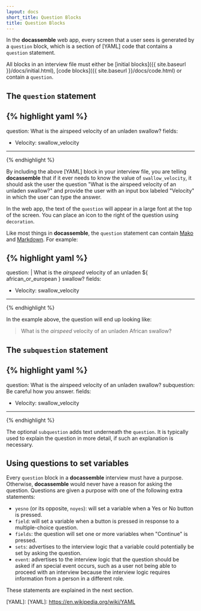 ```yaml
---
layout: docs
short_title: Question Blocks
title: Question Blocks
---
```


In the **docassemble** web app, every screen that a user sees is
generated by a `question` block, which is a section of [YAML] code
that contains a `question` statement.

All blocks in an interview file must either be
[initial blocks]({{ site.baseurl }}/docs/initial.html),
[code blocks]({{ site.baseurl }}/docs/code.html)
or contain a `question`.

## The `question` statement

{% highlight yaml %}
---
question: What is the airspeed velocity of an unladen swallow?
fields:
  - Velocity: swallow_velocity
---
{% endhighlight %}

By including the above [YAML] block in your interview file, you are
telling **docassemble** that if it ever needs to know the value of
`swallow_velocity`, it should ask the user the question "What is the
airspeed velocity of an unladen swallow?" and provide the user with an
input box labeled "Velocity" in which the user can type the answer.

In the web app, the text of the `question` will appear in a large font
at the top of the screen.  You can place an icon to the right of the
question using `decoration`.

Like most things in **docassemble**, the `question` statement can
contain [Mako] and [Markdown].  For example:

{% highlight yaml %}
---
question: |
  What is the *airspeed* velocity of an unladen ${ african_or_european }
  swallow?
fields:
  - Velocity: swallow_velocity
---
{% endhighlight %}

In the example above, the question will end up looking like:

> What is the *airspeed* velocity of an unladen African swallow?

## The `subquestion` statement

{% highlight yaml %}
---
question: What is the airspeed velocity of an unladen swallow?
subquestion: Be careful how you answer.
fields:
  - Velocity: swallow_velocity
---
{% endhighlight %}

The optional `subquestion` adds text underneath the `question`.  It is
typically used to explain the question in more detail, if such an
explanation is necessary.

## Using questions to set variables

Every `question` block in a **docassemble** interview must have a
purpose.  Otherwise, **docassemble** would never have a reason for
asking the question.  Questions are given a purpose with one of the
following extra statements:

* `yesno` (or its opposite, `noyes`): will set a variable when a Yes
  or No button is pressed.
* `field`: will set a variable when a button is pressed in response to
  a multiple-choice question.
* `fields`: the question will set one or more variables when
  "Continue" is pressed.
* `sets`: advertises to the interview logic that a variable could
  potentially be set by asking the question.
* `event`: advertises to the interview logic that the question should
  be asked if an special event occurs, such as a user not being able
  to proceed with an interview because the interview logic requires
  information from a person in a different role.

These statements are explained in the next section.

[Mako]: http://www.makotemplates.org/
[Markdown]: https://daringfireball.net/projects/markdown/
[YAML]: [YAML]: https://en.wikipedia.org/wiki/YAML
